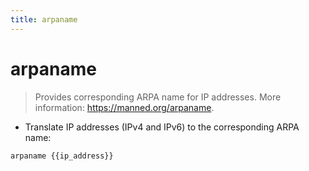 ```yaml
---
title: arpaname
---
```

# arpaname

> Provides corresponding ARPA name for IP addresses.
> More information: <https://manned.org/arpaname>.

- Translate IP addresses (IPv4 and IPv6) to the corresponding ARPA name:

`arpaname {{ip_address}}`
